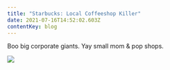 ```yaml
---
title: "Starbucks: Local Coffeeshop Killer"
date: 2021-07-16T14:52:02.603Z
contentKey: blog
---
```


Boo big corporate giants. Yay small mom & pop shops.

![](/img/starbucks.png)
